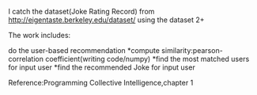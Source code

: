 

I catch the dataset(Joke Rating Record) from http://eigentaste.berkeley.edu/dataset/
using the dataset 2+

The work includes:

do the user-based recommendation
    *compute similarity:pearson-correlation coefficient(writing code/numpy)
    *find the most matched users for input user
    *find the recommended Joke  for input user

Reference:Programming Collective Intelligence,chapter 1

      	  

